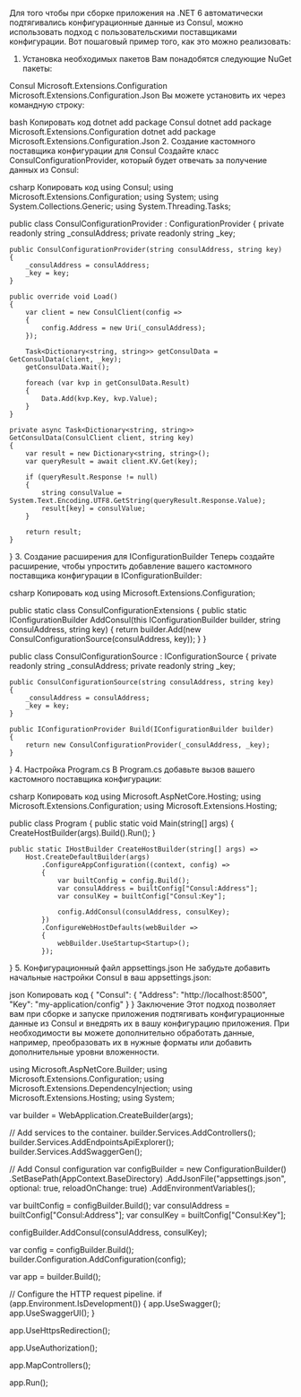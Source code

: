 Для того чтобы при сборке приложения на .NET 6 автоматически подтягивались конфигурационные данные из Consul, можно использовать подход с пользовательскими поставщиками конфигурации. Вот пошаговый пример того, как это можно реализовать:

1. Установка необходимых пакетов
Вам понадобятся следующие NuGet пакеты:

Consul
Microsoft.Extensions.Configuration
Microsoft.Extensions.Configuration.Json
Вы можете установить их через командную строку:

bash
Копировать код
dotnet add package Consul
dotnet add package Microsoft.Extensions.Configuration
dotnet add package Microsoft.Extensions.Configuration.Json
2. Создание кастомного поставщика конфигурации для Consul
Создайте класс ConsulConfigurationProvider, который будет отвечать за получение данных из Consul:

csharp
Копировать код
using Consul;
using Microsoft.Extensions.Configuration;
using System;
using System.Collections.Generic;
using System.Threading.Tasks;

public class ConsulConfigurationProvider : ConfigurationProvider
{
    private readonly string _consulAddress;
    private readonly string _key;

    public ConsulConfigurationProvider(string consulAddress, string key)
    {
        _consulAddress = consulAddress;
        _key = key;
    }

    public override void Load()
    {
        var client = new ConsulClient(config =>
        {
            config.Address = new Uri(_consulAddress);
        });

        Task<Dictionary<string, string>> getConsulData = GetConsulData(client, _key);
        getConsulData.Wait();

        foreach (var kvp in getConsulData.Result)
        {
            Data.Add(kvp.Key, kvp.Value);
        }
    }

    private async Task<Dictionary<string, string>> GetConsulData(ConsulClient client, string key)
    {
        var result = new Dictionary<string, string>();
        var queryResult = await client.KV.Get(key);

        if (queryResult.Response != null)
        {
            string consulValue = System.Text.Encoding.UTF8.GetString(queryResult.Response.Value);
            result[key] = consulValue;
        }

        return result;
    }
}
3. Создание расширения для IConfigurationBuilder
Теперь создайте расширение, чтобы упростить добавление вашего кастомного поставщика конфигурации в IConfigurationBuilder:

csharp
Копировать код
using Microsoft.Extensions.Configuration;

public static class ConsulConfigurationExtensions
{
    public static IConfigurationBuilder AddConsul(this IConfigurationBuilder builder, string consulAddress, string key)
    {
        return builder.Add(new ConsulConfigurationSource(consulAddress, key));
    }
}

public class ConsulConfigurationSource : IConfigurationSource
{
    private readonly string _consulAddress;
    private readonly string _key;

    public ConsulConfigurationSource(string consulAddress, string key)
    {
        _consulAddress = consulAddress;
        _key = key;
    }

    public IConfigurationProvider Build(IConfigurationBuilder builder)
    {
        return new ConsulConfigurationProvider(_consulAddress, _key);
    }
}
4. Настройка Program.cs
В Program.cs добавьте вызов вашего кастомного поставщика конфигурации:

csharp
Копировать код
using Microsoft.AspNetCore.Hosting;
using Microsoft.Extensions.Configuration;
using Microsoft.Extensions.Hosting;

public class Program
{
    public static void Main(string[] args)
    {
        CreateHostBuilder(args).Build().Run();
    }

    public static IHostBuilder CreateHostBuilder(string[] args) =>
        Host.CreateDefaultBuilder(args)
            .ConfigureAppConfiguration((context, config) =>
            {
                var builtConfig = config.Build();
                var consulAddress = builtConfig["Consul:Address"];
                var consulKey = builtConfig["Consul:Key"];

                config.AddConsul(consulAddress, consulKey);
            })
            .ConfigureWebHostDefaults(webBuilder =>
            {
                webBuilder.UseStartup<Startup>();
            });
}
5. Конфигурационный файл appsettings.json
Не забудьте добавить начальные настройки Consul в ваш appsettings.json:

json
Копировать код
{
  "Consul": {
    "Address": "http://localhost:8500",
    "Key": "my-application/config"
  }
}
Заключение
Этот подход позволяет вам при сборке и запуске приложения подтягивать конфигурационные данные из Consul и внедрять их в вашу конфигурацию приложения. При необходимости вы можете дополнительно обработать данные, например, преобразовать их в нужные форматы или добавить дополнительные уровни вложенности.


using Microsoft.AspNetCore.Builder;
using Microsoft.Extensions.Configuration;
using Microsoft.Extensions.DependencyInjection;
using Microsoft.Extensions.Hosting;
using System;

var builder = WebApplication.CreateBuilder(args);

// Add services to the container.
builder.Services.AddControllers();
builder.Services.AddEndpointsApiExplorer();
builder.Services.AddSwaggerGen();

// Add Consul configuration
var configBuilder = new ConfigurationBuilder()
    .SetBasePath(AppContext.BaseDirectory)
    .AddJsonFile("appsettings.json", optional: true, reloadOnChange: true)
    .AddEnvironmentVariables();

var builtConfig = configBuilder.Build();
var consulAddress = builtConfig["Consul:Address"];
var consulKey = builtConfig["Consul:Key"];

configBuilder.AddConsul(consulAddress, consulKey);

var config = configBuilder.Build();
builder.Configuration.AddConfiguration(config);

var app = builder.Build();

// Configure the HTTP request pipeline.
if (app.Environment.IsDevelopment())
{
    app.UseSwagger();
    app.UseSwaggerUI();
}

app.UseHttpsRedirection();

app.UseAuthorization();

app.MapControllers();

app.Run();

